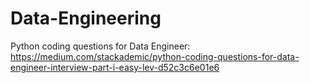 # Data-Engineering

Python coding questions for Data Engineer:
https://medium.com/stackademic/python-coding-questions-for-data-engineer-interview-part-i-easy-lev-d52c3c6e01e6
